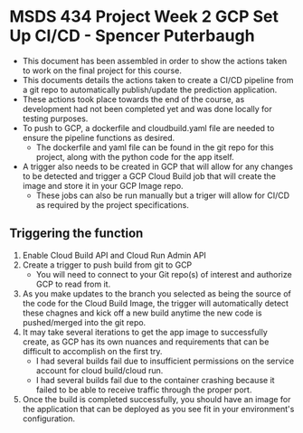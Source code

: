 
# MSDS 434 Project Week 2 GCP Set Up CI/CD - Spencer Puterbaugh

- This document has been assembled in order to show the actions taken to work on the final project for this course.
- This documents details the actions taken to create a CI/CD pipeline from a git repo to automatically publish/update the prediction application.
- These actions took place towards the end of the course, as development had not been completed yet and was done locally for testing purposes.
- To push to GCP, a dockerfile and cloudbuild.yaml file are needed to ensure the pipeline functions as desired.
    - The dockerfile and yaml file can be found in the git repo for this project, along with the python code for the app itself.
- A trigger also needs to be created in GCP that will allow for any changes to be detected and trigger a GCP Cloud Build job that will create the image and store it in your GCP Image repo.
    - These jobs can also be run manually but a triger will allow for CI/CD as required by the project specifications.




## Triggering the function

1. Enable Cloud Build API and Cloud Run Admin API
2. Create a trigger to push build from git to GCP
    - You will need to connect to your Git repo(s) of interest and authorize GCP to read from it.
3. As you make updates to the branch you selected as being the source of the code for the Cloud Build Image, the trigger will automatically detect these chagnes and kick off a new build anytime the new code is pushed/merged into the git repo.
4. It may take several iterations to get the app image to successfully create, as GCP has its own nuances and requirements that can be difficult to accomplish on the first try.
    - I had several builds fail due to insufficient permissions on the service account for cloud build/cloud run.
    - I had several builds fail due to the container crashing because it failed to be able to receive traffic through the proper port.
5. Once the build is completed successfully, you should have an image for the application that can be deployed as you see fit in your environment's configuration.


